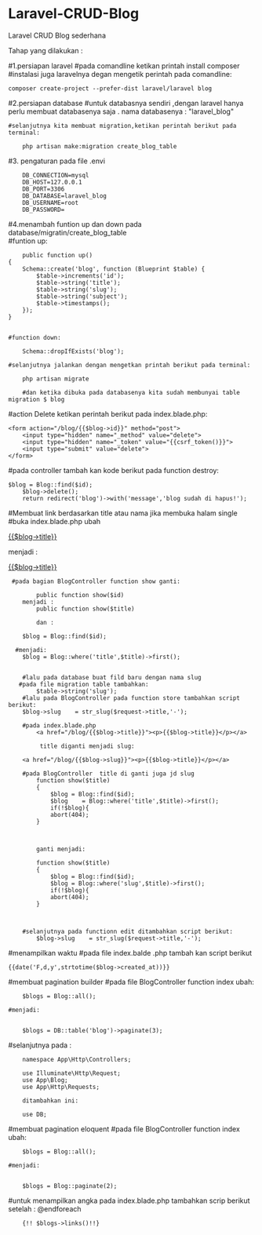 # Laravel-CRUD-Blog
Laravel CRUD Blog sederhana

Tahap yang dilakukan :

#1.persiapan laravel
	#pada comandline ketikan printah install composer
	#instalasi juga laravelnya degan mengetik perintah pada comandline:

	composer create-project --prefer-dist laravel/laravel blog

#2.persiapan database
	#untuk databasnya sendiri ,dengan laravel hanya perlu membuat databasenya saja .
	nama databasenya : "laravel_blog"

	#selanjutnya kita membuat migration,ketikan perintah berikut pada terminal:

		php artisan make:migration create_blog_table
#3. pengaturan pada file .envi 
	
		DB_CONNECTION=mysql
		DB_HOST=127.0.0.1
		DB_PORT=3306
		DB_DATABASE=laravel_blog
		DB_USERNAME=root
		DB_PASSWORD=
#4.menambah funtion up dan down pada  database/migratin/create_blog_table 	
		#funtion up:

		public function up()
    {
        Schema::create('blog', function (Blueprint $table) {
            $table->increments('id');
            $table->string('title');
            $table->string('slug');
            $table->string('subject');
            $table->timestamps();
        });
    }


    #function down:

        Schema::dropIfExists('blog');

	#selanjutnya jalankan dengan mengetkan printah berikut pada terminal:

		php artisan migrate

		#dan ketika dibuka pada databasenya kita sudah membunyai table  migration $ blog




#action Delete
	ketikan perintah berikut pada index.blade.php:

	<form action="/blog/{{$blog->id}}" method="post">
		<input type="hidden" name="_method" value="delete">
		<input type="hidden" name="_token" value="{{csrf_token()}}">
		<input type="submit" value="delete">
	</form>

#pada controller 
	tambah kan kode berikut pada function destroy:

	$blog = Blog::find($id);
        $blog->delete();
        return redirect('blog')->with('message','blog sudah di hapus!');

#Membuat link berdasarkan title atau nama jika membuka halam single
	#buka index.blade.php ubah 
		<a href="/blog/{{$blog->id}}"><p>{{$blog->title}}</p></a>
	 menjadi :
	 	<a href="/blog/{{$blog->title}}"><p>{{$blog->title}}</p></a>

	 #pada bagian BlogController function show ganti:

        	public function show($id)
        menjadi :
    		public function show($title)

    		dan :

        $blog = Blog::find($id);

      #menjadi:
        $blog = Blog::where('title',$title)->first();
        

        #lalu pada database buat fild baru dengan nama slug
       #pada file migration table tambahkan:
            $table->string('slug');
       	#lalu pada BlogController pada function store tambahkan script berikut:
        $blog->slug    = str_slug($request->title,'-');

        #pada index.blade.php 
	 		<a href="/blog/{{$blog->title}}"><p>{{$blog->title}}</p></a>

	 		 title diganti menjadi slug:

	 	<a href="/blog/{{$blog->slug}}"><p>{{$blog->title}}</p></a>

	 	#pada BlogController  title di ganti juga jd slug
	 		function show($title)
			{
				$blog = Blog::find($id);
				$blog    = Blog::where('title',$title)->first();
				if(!$blog){
				abort(404);
			}

		

			ganti menjadi:

			function show($title)
			{
				$blog = Blog::find($id);
				$blog = Blog::where('slug',$title)->first();
				if(!$blog){
				abort(404);
			}

        		

		#selanjutnya pada functionn edit ditambahkan script berikut:
        	$blog->slug    = str_slug($request->title,'-');



#menampilkan waktu
	#pada file index.balde .php tambah kan script berikut

	{{date('F,d,y',strtotime($blog->created_at))}}


#membuat pagination builder
	#pada file BlogController function index ubah:

        $blogs = Blog::all();

	#menjadi:


        $blogs = DB::table('blog')->paginate(3);

   #selanjutnya pada :

    	namespace App\Http\Controllers;

		use Illuminate\Http\Request;
		use App\Blog;
		use App\Http\Requests;

		ditambahkan ini:
		
		use DB;
#membuat pagination eloquent
	#pada file BlogController function index ubah:

        $blogs = Blog::all();

	#menjadi:


        $blogs = Blog::paginate(2);
        
        

#untuk menampilkan angka  pada index.blade.php tambahkan scrip berikut setelah :
		@endforeach
		

		{!! $blogs->links()!!}

